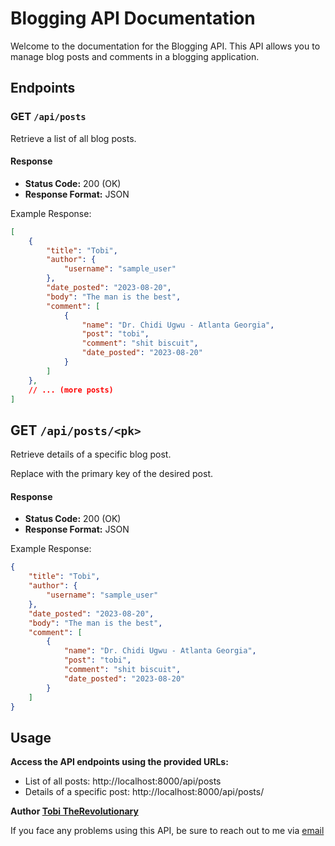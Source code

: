 # Blogging API Documentation

Welcome to the documentation for the Blogging API. This API allows you to manage blog posts and comments in a blogging application.

## Endpoints

### GET `/api/posts`

Retrieve a list of all blog posts.

#### Response

- **Status Code:** 200 (OK)
- **Response Format:** JSON

Example Response:
```json
[
    {
        "title": "Tobi",
        "author": {
            "username": "sample_user"
        },
        "date_posted": "2023-08-20",
        "body": "The man is the best",
        "comment": [
            {
                "name": "Dr. Chidi Ugwu - Atlanta Georgia",
                "post": "tobi",
                "comment": "shit biscuit",
                "date_posted": "2023-08-20"
            }
        ]
    },
    // ... (more posts)
]
```

## GET `/api/posts/<pk>`

Retrieve details of a specific blog post.

Replace <pk> with the primary key of the desired post.

#### Response
- **Status Code:** 200 (OK)
- **Response Format:** JSON

Example Response:
```json
{
    "title": "Tobi",
    "author": {
        "username": "sample_user"
    },
    "date_posted": "2023-08-20",
    "body": "The man is the best",
    "comment": [
        {
            "name": "Dr. Chidi Ugwu - Atlanta Georgia",
            "post": "tobi",
            "comment": "shit biscuit",
            "date_posted": "2023-08-20"
        }
    ]
}
```

## Usage

**Access the API endpoints using the provided URLs:**

- List of all posts: http://localhost:8000/api/posts
- Details of a specific post: http://localhost:8000/api/posts/<pk>

**Author [Tobi TheRevolutionary](https://github.com/Tobitheprof)**

If you face any problems using this API, be sure to reach out to me via [email](mailto:tobiekundayo07@gmail.com)


